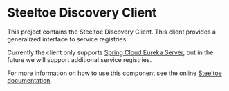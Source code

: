 # Steeltoe Discovery Client

This project contains the Steeltoe Discovery Client.  This client provides a generalized interface to service registries.  

Currently the client only supports [Spring Cloud Eureka Server](http://projects.spring.io/spring-cloud/docs/1.0.3/spring-cloud.html#spring-cloud-eureka-server), but in the future we will support additional service registries.

For more information on how to use this component see the online [Steeltoe documentation](http://steeltoe.io/).